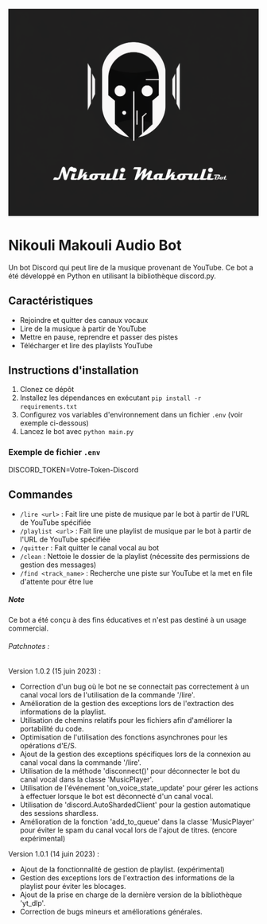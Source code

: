 ![Cover](https://github.com/Lumantis/BotAudio/blob/main/NikouliMakouli.png)

# Nikouli Makouli Audio Bot

Un bot Discord qui peut lire de la musique provenant de YouTube. Ce bot a été développé en Python en utilisant la bibliothèque discord.py.

## Caractéristiques

- Rejoindre et quitter des canaux vocaux
- Lire de la musique à partir de YouTube
- Mettre en pause, reprendre et passer des pistes
- Télécharger et lire des playlists YouTube

## Instructions d'installation

1. Clonez ce dépôt
2. Installez les dépendances en exécutant `pip install -r requirements.txt`
3. Configurez vos variables d'environnement dans un fichier `.env` (voir exemple ci-dessous)
4. Lancez le bot avec `python main.py`

### Exemple de fichier `.env`

DISCORD_TOKEN=Votre-Token-Discord

## Commandes

- `/lire <url>` : Fait lire une piste de musique par le bot à partir de l'URL de YouTube spécifiée
- `/playlist <url>` : Fait lire une playlist de musique par le bot à partir de l'URL de YouTube spécifiée
- `/quitter` : Fait quitter le canal vocal au bot
- `/clean` : Nettoie le dossier de la playlist (nécessite des permissions de gestion des messages)
- `/find <track_name>` : Recherche une piste sur YouTube et la met en file d'attente pour être lue

##### Note

Ce bot a été conçu à des fins éducatives et n'est pas destiné à un usage commercial.

###### Patchnotes :

Version 1.0.2 (15 juin 2023) :

- Correction d'un bug où le bot ne se connectait pas correctement à un canal vocal lors de l'utilisation de la commande '/lire'.
- Amélioration de la gestion des exceptions lors de l'extraction des informations de la playlist.
- Utilisation de chemins relatifs pour les fichiers afin d'améliorer la portabilité du code.
- Optimisation de l'utilisation des fonctions asynchrones pour les opérations d'E/S.
- Ajout de la gestion des exceptions spécifiques lors de la connexion au canal vocal dans la commande '/lire'.
- Utilisation de la méthode 'disconnect()' pour déconnecter le bot du canal vocal dans la classe 'MusicPlayer'.
- Utilisation de l'événement 'on_voice_state_update' pour gérer les actions à effectuer lorsque le bot est déconnecté d'un canal vocal.
- Utilisation de 'discord.AutoShardedClient' pour la gestion automatique des sessions shardless.
- Amélioration de la fonction 'add_to_queue' dans la classe 'MusicPlayer' pour éviter le spam du canal vocal lors de l'ajout de titres. (encore expérimental)


Version 1.0.1 (14 juin 2023) :

- Ajout de la fonctionnalité de gestion de playlist. (expérimental)
- Gestion des exceptions lors de l'extraction des informations de la playlist pour éviter les blocages.
- Ajout de la prise en charge de la dernière version de la bibliothèque 'yt_dlp'.
- Correction de bugs mineurs et améliorations générales.
